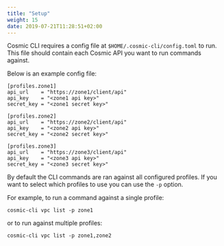 ```yaml
---
title: "Setup"
weight: 15
date: 2019-07-21T11:28:51+02:00
---
```


Cosmic CLI requires a config file at `$HOME/.cosmic-cli/config.toml` to run. This file should contain each Cosmic API you want to run commands against.

Below is an example config file:

```text
[profiles.zone1]
api_url    = "https://zone1/client/api"
api_key    = "<zone1 api key>"
secret_key = "<zone1 secret key>"

[profiles.zone2]
api_url    = "https://zone2/client/api"
api_key    = "<zone2 api key>"
secret_key = "<zone2 secret key>"

[profiles.zone3]
api_url    = "https://zone3/client/api"
api_key    = "<zone3 api key>"
secret_key = "<zone3 secret key>"
```

By default the CLI commands are ran against all configured profiles.  If you want to select which profiles to use you can use the `-p` option.

For example, to run a command against a single profile:

```
cosmic-cli vpc list -p zone1
```

or to run against multiple profiles:

```
cosmic-cli vpc list -p zone1,zone2
```
